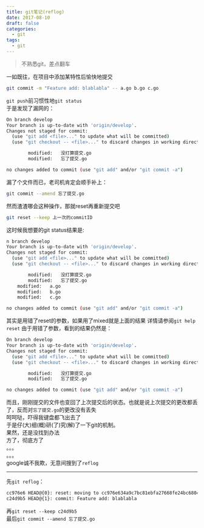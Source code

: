 ```yaml
---
title: git笔记(reflog)
date: 2017-08-10
draft: false
categories:
  - git
tags:
  - git
---
```



>不熟悉git，差点翻车

<!--more-->
一如既往，在项目中添加某特性后愉快地提交
```sh
git commit -m "Feature add: blablabla" -- a.go b.go c.go
```
`git push`前习惯性地`git status`<br>
于是发现了漏网的：
```sh
On branch develop
Your branch is up-to-date with 'origin/develop'.
Changes not staged for commit:
  (use "git add <file>..." to update what will be committed)
  (use "git checkout -- <file>..." to discard changes in working directory)

        modified:   没打算提交.go
        modified:   忘了提交.go

no changes added to commit (use "git add" and/or "git commit -a")
```
漏了个文件而已，老司机肯定会顺手补上：
```sh
git commit --amend 忘了提交.go
```
然而渣渣哪会这种操作，那就reset再重新提交吧
```sh
git reset --keep 上一次的commitID
```
这时候我想要的git status结果是:
```sh
n branch develop
Your branch is up-to-date with 'origin/develop'.
Changes not staged for commit:
  (use "git add <file>..." to update what will be committed)
  (use "git checkout -- <file>..." to discard changes in working directory)

        modified:   没打算提交.go
        modified:   忘了提交.go
	modified:   a.go
	modified:   b.go
	modified:   c.go

no changes added to commit (use "git add" and/or "git commit -a")
```
其实是用错了reset的参数，如果用了mixed就是上面的结果
详情请参阅`git help reset`
由于用错了参数，看到的结果仍然是：
```sh
On branch develop
Your branch is up-to-date with 'origin/develop'.
Changes not staged for commit:
  (use "git add <file>..." to update what will be committed)
  (use "git checkout -- <file>..." to discard changes in working directory)

        modified:   没打算提交.go
        modified:   忘了提交.go

no changes added to commit (use "git add" and/or "git commit -a")
```
而且，刚刚提交的文件也变回了上次提交后的状态。也就是说上次提交的更改都丢了，反而对`忘了提交.go`的更改没有丢失<br>
呵呵哒，吓得我键盘都飞出去了<br>
于是仔(大)细(概)研(了)究(解)了一下git的机制。<br>
果然，还是没找到办法<br>
方了，彻底方了<br>
。。。<br>
。。。<br>
google诚不我欺，无意间搜到了`reflog`<br>

-----

先`git reflog`：
```sh
cc976e6 HEAD@{0}: reset: moving to cc976e634a9c7bc81ebfa27668fe24bc6804c80d
c24d9b5 HEAD@{1}: commit: Feature add: blablabla
```
再`git reset --keep c24d9b5`<br>
最后`git commit --amend 忘了提交.go`
